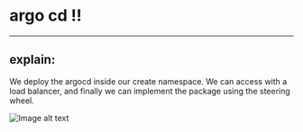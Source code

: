 # argo cd ‼️ #

---
## explain:
We deploy the argocd inside our create namespace.
We can access with a load balancer, and finally we can implement the package using the steering wheel.

![Image alt text](../images/iargocd.png)


